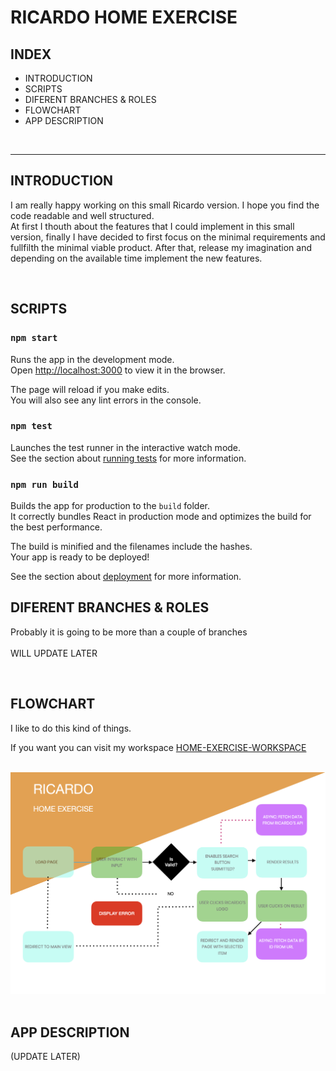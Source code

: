 # RICARDO HOME EXERCISE

## INDEX
* INTRODUCTION
* SCRIPTS
* DIFERENT BRANCHES & ROLES
* FLOWCHART
* APP DESCRIPTION


<br/>

________

## INTRODUCTION
I am really happy working on this small Ricardo version. I hope you find the code readable and well structured. 
<br/>
At first I thouth about the features that I could implement in this small version, finally I have decided to first focus on the minimal requirements and fullfilth the minimal viable product. After that, release my imagination and depending on the available time implement the new features.

<br>

## SCRIPTS 
### `npm start`

Runs the app in the development mode.\
Open [http://localhost:3000](http://localhost:3000) to view it in the browser.

The page will reload if you make edits.\
You will also see any lint errors in the console.

### `npm test`

Launches the test runner in the interactive watch mode.\
See the section about [running tests](https://facebook.github.io/create-react-app/docs/running-tests) for more information.

### `npm run build`

Builds the app for production to the `build` folder.\
It correctly bundles React in production mode and optimizes the build for the best performance.

The build is minified and the filenames include the hashes.\
Your app is ready to be deployed!

See the section about [deployment](https://facebook.github.io/create-react-app/docs/deployment) for more information.

## DIFERENT BRANCHES & ROLES

Probably it is going to be more than a couple of branches
<br>
<br>
WILL UPDATE LATER

<br>

## FLOWCHART

I like to do this kind of things.  

If you want you can visit my workspace [HOME-EXERCISE-WORKSPACE](https://trello.com/b/24XwVoJJ/home-exercise-ricardo)

<br>

<img style="width: 600px; width: 600px;" src="provisional-flowchart.png" />
<img>



## APP DESCRIPTION

(UPDATE LATER)

